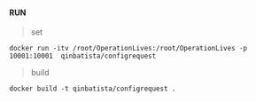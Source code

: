 #### RUN
> set
```
docker run -itv /root/OperationLives:/root/OperationLives -p 10001:10001  qinbatista/configrequest
```

> build

```
docker build -t qinbatista/configrequest .
```

